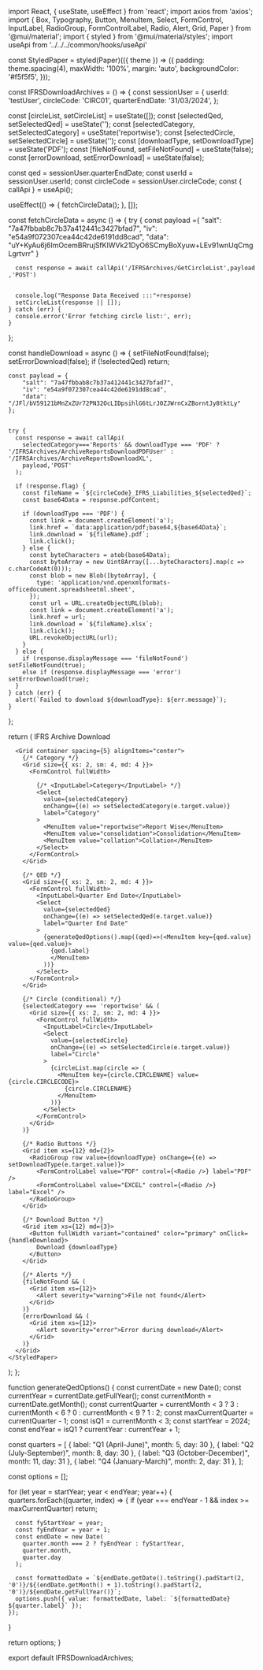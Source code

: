 import React, { useState, useEffect } from 'react';
import axios from 'axios';
import {
  Box, Typography, Button, MenuItem, Select, FormControl, InputLabel,
  RadioGroup, FormControlLabel, Radio, Alert, Grid, Paper
} from '@mui/material';
import { styled } from '@mui/material/styles';
import useApi from '../../../common/hooks/useApi'

const StyledPaper = styled(Paper)(({ theme }) => ({
  padding: theme.spacing(4),
  maxWidth: '100%',
  margin: 'auto',
  backgroundColor: '#f5f5f5',
}));

const IFRSDownloadArchives = () => {
  const sessionUser = {
    userId: 'testUser',
    circleCode: 'CIRC01',
    quarterEndDate: '31/03/2024',
  };

  const [circleList, setCircleList] = useState([]);
  const [selectedQed, setSelectedQed] = useState('');
  const [selectedCategory, setSelectedCategory] = useState('reportwise');
  const [selectedCircle, setSelectedCircle] = useState('');
  const [downloadType, setDownloadType] = useState('PDF');
  const [fileNotFound, setFileNotFound] = useState(false);
  const [errorDownload, setErrorDownload] = useState(false);

  const qed = sessionUser.quarterEndDate;
  const userId = sessionUser.userId;
  const circleCode = sessionUser.circleCode;
  const { callApi } = useApi();

  useEffect(() => {
    fetchCircleData();
  }, []);

  

  const fetchCircleData = async () => {
    try {
        const payload ={
            "salt": "7a47fbbab8c7b37a412441c3427bfad7",
            "iv": "e54a9f072307cea44c42de6191dd8cad",
            "data": "uY+KyAu6j6ImOcemBRrujSfKIWVk21DyO6SCmyBoXyuw+LEv91wnUqCmgLgrtvrr"
        }

      const response = await callApi('/IFRSArchives/GetCircleList',payload ,'POST')
        
       
      console.log("Response Data Received :::"+response)
      setCircleList(response || []);
    } catch (err) {
      console.error('Error fetching circle list:', err);
    }
  };

  const handleDownload = async () => {
    setFileNotFound(false);
    setErrorDownload(false);
    if (!selectedQed) return;

    const payload = {
        "salt": "7a47fbbab8c7b37a412441c3427bfad7",
        "iv": "e54a9f072307cea44c42de6191dd8cad",
        "data": "/JFl/bV59121bMnZxZUr72PN32OcLIDpsihlG6tLrJ0ZJWrnCxZBorntJy8tktLy"
    };


    try {
      const response = await callApi(
        selectedCategory==='Reports' && downloadType === 'PDF' ? '/IFRSArchives/ArchiveReportsDownloadPDFUser' : '/IFRSArchives/ArchiveReportsDownloadXL',
        payload,'POST'
      );

      if (response.flag) {
        const fileName = `${circleCode}_IFRS_Liabilities_${selectedQed}`;
        const base64Data = response.pdfContent;

        if (downloadType === 'PDF') {
          const link = document.createElement('a');
          link.href = `data:application/pdf;base64,${base64Data}`;
          link.download = `${fileName}.pdf`;
          link.click();
        } else {
          const byteCharacters = atob(base64Data);
          const byteArray = new Uint8Array([...byteCharacters].map(c => c.charCodeAt(0)));
          const blob = new Blob([byteArray], {
            type: 'application/vnd.openxmlformats-officedocument.spreadsheetml.sheet',
          });
          const url = URL.createObjectURL(blob);
          const link = document.createElement('a');
          link.href = url;
          link.download = `${fileName}.xlsx`;
          link.click();
          URL.revokeObjectURL(url);
        }
      } else {
        if (response.displayMessage === 'fileNotFound') setFileNotFound(true);
        else if (response.displayMessage === 'error') setErrorDownload(true);
      }
    } catch (err) {
      alert(`Failed to download ${downloadType}: ${err.message}`);
    }
  };

  return (
    <StyledPaper elevation={2}>
      <Typography variant="h5" gutterBottom sx={{marginY:2}}>IFRS Archive Download</Typography>

      <Grid container spacing={5} alignItems="center">
        {/* Category */}
        <Grid size={{ xs: 2, sm: 4, md: 4 }}>
          <FormControl fullWidth>
            
            {/* <InputLabel>Category</InputLabel> */}
            <Select
              value={selectedCategory}
              onChange={(e) => setSelectedCategory(e.target.value)}
              label="Category"
            >
              <MenuItem value="reportwise">Report Wise</MenuItem>
              <MenuItem value="consolidation">Consolidation</MenuItem>
              <MenuItem value="collation">Collation</MenuItem>
            </Select>
          </FormControl>
        </Grid>

        {/* QED */}
        <Grid size={{ xs: 2, sm: 2, md: 4 }}>
          <FormControl fullWidth>
            <InputLabel>Quarter End Date</InputLabel>
            <Select
              value={selectedQed}
              onChange={(e) => setSelectedQed(e.target.value)}
              label="Quarter End Date"
            >
              {generateQedOptions().map((qed)=>(<MenuItem key={qed.value} value={qed.value}>
                {qed.label}
                </MenuItem>
              ))}
            </Select>
          </FormControl>
        </Grid>

        {/* Circle (conditional) */}
        {selectedCategory === 'reportwise' && (
          <Grid size={{ xs: 2, sm: 2, md: 4 }}>
            <FormControl fullWidth>
              <InputLabel>Circle</InputLabel>
              <Select
                value={selectedCircle}
                onChange={(e) => setSelectedCircle(e.target.value)}
                label="Circle"
              >
                {circleList.map(circle => (
                  <MenuItem key={circle.CIRCLENAME} value={circle.CIRCLECODE}>
                    {circle.CIRCLENAME}
                  </MenuItem>
                ))}
              </Select>
            </FormControl>
          </Grid>
        )}

        {/* Radio Buttons */}
        <Grid item xs={12} md={2}>
          <RadioGroup row value={downloadType} onChange={(e) => setDownloadType(e.target.value)}>
            <FormControlLabel value="PDF" control={<Radio />} label="PDF" />
            <FormControlLabel value="EXCEL" control={<Radio />} label="Excel" />
          </RadioGroup>
        </Grid>

        {/* Download Button */}
        <Grid item xs={12} md={3}>
          <Button fullWidth variant="contained" color="primary" onClick={handleDownload}>
            Download {downloadType}
          </Button>
        </Grid>

        {/* Alerts */}
        {fileNotFound && (
          <Grid item xs={12}>
            <Alert severity="warning">File not found</Alert>
          </Grid>
        )}
        {errorDownload && (
          <Grid item xs={12}>
            <Alert severity="error">Error during download</Alert>
          </Grid>
        )}
      </Grid>
    </StyledPaper>
  );
};

function generateQedOptions() {
   const currentDate = new Date();
  const currentYear = currentDate.getFullYear();
  const currentMonth = currentDate.getMonth();
  const currentQuarter = currentMonth < 3 ? 3 : currentMonth < 6 ? 0 : currentMonth < 9 ? 1 : 2;
  const maxCurrentQuarter = currentQuarter - 1;
  const isQ1 = currentMonth < 3;
  const startYear = 2024;
  const endYear = isQ1 ? currentYear : currentYear + 1;

  const quarters = [
    { label: "Q1 (April-June)", month: 5, day: 30 },
    { label: "Q2 (July-September)", month: 8, day: 30 },
    { label: "Q3 (October-December)", month: 11, day: 31 },
    { label: "Q4 (January-March)", month: 2, day: 31 },
  ];

  const options = [];

  for (let year = startYear; year < endYear; year++) {
    quarters.forEach((quarter, index) => {
      if (year === endYear - 1 && index >= maxCurrentQuarter) return;

      const fyStartYear = year;
      const fyEndYear = year + 1;
      const endDate = new Date(
        quarter.month === 2 ? fyEndYear : fyStartYear,
        quarter.month,
        quarter.day
      );

      const formattedDate = `${endDate.getDate().toString().padStart(2, '0')}/${(endDate.getMonth() + 1).toString().padStart(2, '0')}/${endDate.getFullYear()}`;
      options.push({ value: formattedDate, label: `${formattedDate} ${quarter.label}` });
    });
  }

  return options;
}

export default IFRSDownloadArchives;

